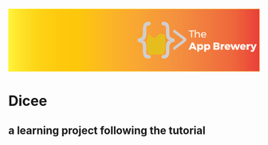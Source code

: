 ![App Brewery Banner](Documentation/AppBreweryBanner.png)

# Dicee

## a learning project following the tutorial


